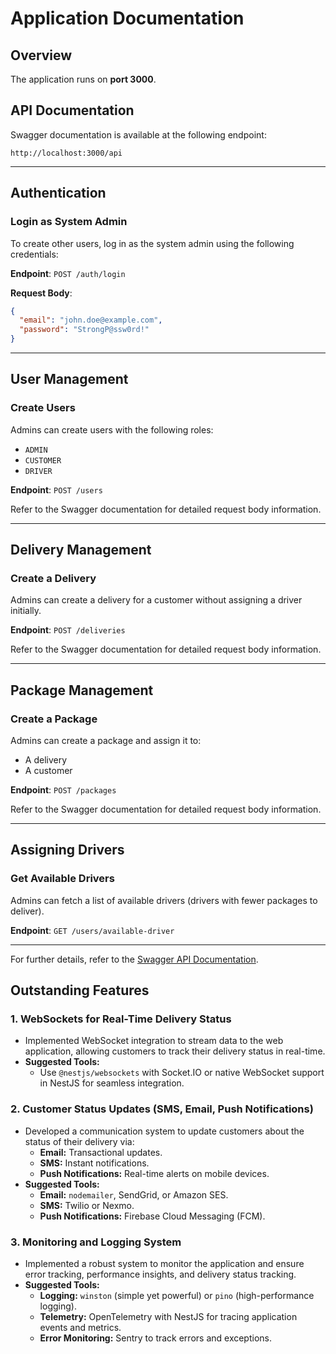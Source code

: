 
# Application Documentation

## Overview
The application runs on **port 3000**.

## API Documentation
Swagger documentation is available at the following endpoint:
```
http://localhost:3000/api
```

---

## Authentication

### Login as System Admin
To create other users, log in as the system admin using the following credentials:

**Endpoint**: `POST /auth/login`

**Request Body**:
```json
{
  "email": "john.doe@example.com",
  "password": "StrongP@ssw0rd!"
}
```

---

## User Management

### Create Users
Admins can create users with the following roles:
- `ADMIN`
- `CUSTOMER`
- `DRIVER`

**Endpoint**: `POST /users`

Refer to the Swagger documentation for detailed request body information.

---

## Delivery Management

### Create a Delivery
Admins can create a delivery for a customer without assigning a driver initially.

**Endpoint**: `POST /deliveries`

Refer to the Swagger documentation for detailed request body information.

---

## Package Management

### Create a Package
Admins can create a package and assign it to:
- A delivery
- A customer

**Endpoint**: `POST /packages`

Refer to the Swagger documentation for detailed request body information.

---

## Assigning Drivers

### Get Available Drivers
Admins can fetch a list of available drivers (drivers with fewer packages to deliver).

**Endpoint**: `GET /users/available-driver`

--- 
For further details, refer to the [Swagger API Documentation](http://localhost:3000/api).

## Outstanding Features

### 1. WebSockets for Real-Time Delivery Status
- Implemented WebSocket integration to stream data to the web application, allowing customers to track their delivery status in real-time.
- **Suggested Tools:**
  - Use `@nestjs/websockets` with Socket.IO or native WebSocket support in NestJS for seamless integration.

### 2. Customer Status Updates (SMS, Email, Push Notifications)
- Developed a communication system to update customers about the status of their delivery via:
  - **Email:** Transactional updates.
  - **SMS:** Instant notifications.
  - **Push Notifications:** Real-time alerts on mobile devices.
- **Suggested Tools:**
  - **Email:** `nodemailer`, SendGrid, or Amazon SES.
  - **SMS:** Twilio or Nexmo.
  - **Push Notifications:** Firebase Cloud Messaging (FCM).

### 3. Monitoring and Logging System
- Implemented a robust system to monitor the application and ensure error tracking, performance insights, and delivery status tracking.
- **Suggested Tools:**
  - **Logging:** `winston` (simple yet powerful) or `pino` (high-performance logging).
  - **Telemetry:** OpenTelemetry with NestJS for tracing application events and metrics.
  - **Error Monitoring:** Sentry to track errors and exceptions.
